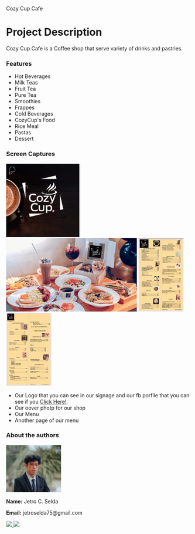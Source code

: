 Cozy Cup Cafe

<h1>Project Description</h1>
<p>Cozy Cup Cafe is a Coffee shop that serve variety of drinks and pastries.</p>

<h3>Features</h3>
<ul>
  <li>Hot Beverages</li>
  <li>Milk Teas</li>
  <li>Fruit Tea</li>
  <li>Pure Tea</li>
  <li>Smoothies</li>
  <li>Frappes</li>
  <li>Cold Beverages</li>
  <li>CozyCup's Food</li>
  <li>Rice Meal</li>
  <li>Pastas</li>
  <li>Dessert</li>
</ul>

<h3>Screen Captures</h3>
<p><img src = cozycuplogo.jpg height = "200"> <img src = cover.png height = "200"> <img src = fullmenu.jpg height = "200"> <img src = fullmenu2.jpg height = "200"></p>
<ul>
  <li>Our Logo that you can see in our signage and our fb porfile that you can see if you <a href = "https://www.facebook.com/cozycup.com.ph">Click Here!</a>.</li>
  <li>Our oover photp for our shop</li>
  <li>Our Menu</li>
  <li>Another page of our menu</li>
</ul>

<h3>About the authors</h3>
<img src = Myphoto.png width="150" style="border-radius:75">
<p><b>Name:</b> Jetro C. Selda</p>
<p><b>Email:</b> jetroselda75@gmail.com</p>

<p><a href="https://scontent.fmnl13-2.fna.fbcdn.net/v/t39.30808-1/451328117_2239729679702931_6071026398664291346_n.jpg?stp=cp6_dst-jpg_s40x40&_nc_cat=110&ccb=1-7&_nc_sid=0ecb9b&_nc_ohc=9cHM7Z6jJAoQ7kNvgGPJgMA&_nc_ht=scontent.fmnl13-2.fna&oh=00_AYAlqwXyWwOc1xMplReQloFG6dqLIj1-O5KarWcDXZFbGQ&oe=66DB0F99"><img src="https://github.com/gauravghongde/social-icons/blob/master/PNG/Color/Facebook.png?raw=true"</a> <a href="https://github.com/JetroSelda"><img src="https://github.com/gauravghongde/social-icons/blob/master/PNG/Color/Github.png?raw=true"></a></p>
